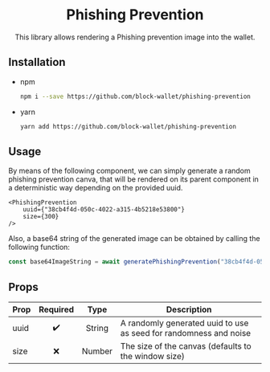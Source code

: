 <div align="center">
  <h1>Phishing Prevention</h1>
  <p>This library allows rendering a Phishing prevention image into the wallet.</p>
</div>


## Installation

-   npm

    ```bash
    npm i --save https://github.com/block-wallet/phishing-prevention
    ```

-   yarn

    ```bash
    yarn add https://github.com/block-wallet/phishing-prevention
    ```

## Usage
By means of the following component, we can simply generate a random phishing prevention canva, that will be rendered on its parent component
in a deterministic way depending on the provided uuid.

```tsx
<PhishingPrevention
    uuid={"38cb4f4d-050c-4022-a315-4b5218e53800"}
    size={300}
/>
```

Also, a base64 string of the generated image can be obtained by calling the following function:

```ts
const base64ImageString = await generatePhishingPrevention("38cb4f4d-050c-4022-a315-4b5218e53800", 300)
```

## Props

| Prop                                                           | Required           | Type     | Description                                                                                                                                                                                                           |
| -------------------------------------------------------------- | :------------------: | :--------: | --------------------------------------------------------------------------------------------------------------------------------------------------------------------------------------------------------------------- |
| uuid                                                           | :heavy_check_mark: | String   | A randomly generated uuid to use as seed for randomness and noise  
| size                                                           | :x:                | Number   | The size of the canvas (defaults to the window size)